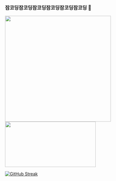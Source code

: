 ### 잠코딩잠코딩잠코딩잠코딩잠코딩잠코딩 👋

<!--
**JeonB/JeonB** is a ✨ _special_ ✨ repository because its `README.md` (this file) appears on your GitHub profile.
- 🔭 I’m currently working on ...
- 🌱 I’m currently learning ...
- 👯 I’m looking to collaborate on ...
- 🤔 I’m looking for help with ...
- 💬 Ask me about ...
- 📫 How to reach me: ...
- 😄 Pronouns: ...
- ⚡ Fun fact: ...
-->
<!-- ![Anurag's GitHub stats](https://github-readme-stats.vercel.app/api?username=JeonB&hide=contribs,prs)  -->
<div align = "left">
  <img  width = "350px" src="https://github-readme-stats.vercel.app/api?username=JeonB&theme=buefy"/>
  <img  width = "300px" height = "150px" src="https://github-readme-stats.vercel.app/api/top-langs/?username=JeonB&layout=compact&theme=tokyonight" />
</div>

 [![GitHub Streak](https://github-readme-streak-stats.herokuapp.com/?user=JeonB&theme=tokyonight)](https://git.io/streak-stats)

